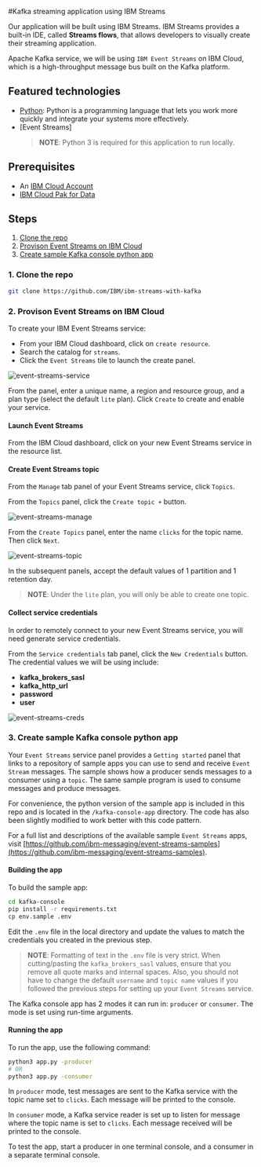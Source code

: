 #Kafka streaming application using IBM Streams

Our application will be built using IBM Streams. IBM Streams provides a built-in IDE, called **Streams flows**, that allows developers to visually create their streaming application. 

Apache Kafka service, we will be using `IBM Event Streams` on IBM Cloud, which is a high-throughput message bus built on the Kafka platform. 


## Featured technologies

* [Python](https://www.python.org/): Python is a programming language that lets you work more quickly and integrate your systems more effectively.
* [Event Streams]
  > **NOTE**: Python 3 is required for this application to run locally.

## Prerequisites

* An [IBM Cloud Account](https://cloud.ibm.com)
* [IBM Cloud Pak for Data](https://www.ibm.com/in-en/products/cloud-pak-for-data)

## Steps

1. [Clone the repo](#1-clone-the-repo)
1. [Provison Event Streams on IBM Cloud](#2-provison-event-streams-on-ibm-cloud)
1. [Create sample Kafka console python app](#3-create-sample-kafka-console-python-app)

### 1. Clone the repo

```bash
git clone https://github.com/IBM/ibm-streams-with-kafka
```

### 2. Provison Event Streams on IBM Cloud

To create your IBM Event Streams service:

* From your IBM Cloud dashboard, click on `create resource`.
* Search the catalog for `streams`.
* Click the `Event Streams` tile to launch the create panel.

![event-streams-service](doc/source/images/event-streams-service.png)

From the panel, enter a unique name, a region and resource group, and a plan type (select the default `lite` plan). Click `Create` to create and enable your service.

#### Launch Event Streams

From the IBM Cloud dashboard, click on your new Event Streams service in the resource list.

#### Create Event Streams topic

From the `Manage` tab panel of your Event Streams service, click `Topics`.

From the `Topics` panel, click the `Create topic +` button.

![event-streams-manage](doc/source/images/event-streams-manage.png)

From the `Create Topics` panel, enter the name `clicks` for the topic name. Then click `Next`.

![event-streams-topic](doc/source/images/event-streams-topic.png)

In the subsequent panels, accept the default values of 1 partition and 1 retention day.

>**NOTE**: Under the `lite` plan, you will only be able to create one topic.

#### Collect service credentials

In order to remotely connect to your new Event Streams service, you will need generate service credentials.

From the `Service credentials` tab panel, click the `New Credentials` button. The credential values we will be using include:

* **kafka_brokers_sasl**
* **kafka_http_url**
* **password**
* **user**

![event-streams-creds](doc/source/images/event-streams-creds.png)

### 3. Create sample Kafka console python app

Your `Event Streams` service panel provides a `Getting started` panel that links to a repository of sample apps you can use to send and receive `Event Stream` messages. The sample shows how a producer sends messages to a consumer using a `topic`. The same sample program is used to consume messages and produce messages.

For convenience, the python version of the sample app is included in this repo and is located in the `/kafka-console-app` directory. The code has also been slightly modified to work better with this code pattern.

For a full list and descriptions of the available sample `Event Streams` apps, visit [https://github.com/ibm-messaging/event-streams-samples](https://github.com/ibm-messaging/event-streams-samples).

#### Building the app

To build the sample app:

```bash
cd kafka-console
pip install -r requirements.txt
cp env.sample .env
```

Edit the `.env` file in the local directory and update the values to match the credentials you created in the previous step.

>**NOTE**: Formatting of text in the `.env` file is very strict. When cutting/pasting the `kafka_brokers_sasl` values, ensure that you remove all quote marks and internal spaces. Also, you should not have to change the default `username` and `topic name` values if you followed the previous steps for setting up your `Event Streams` service.

The Kafka console app has 2 modes it can run in: `producer` or `consumer`. The mode is set using run-time arguments.

#### Running the app

To run the app, use the following command:

```bash
python3 app.py -producer
# OR
python3 app.py -consumer
```

In `producer` mode, test messages are sent to the Kafka service with the topic name set to `clicks`. Each message will be printed to the console.

In `consumer` mode, a Kafka service reader is set up to listen for message where the topic name is set to `clicks`. Each message received will be printed to the console.

To test the app, start a producer in one terminal console, and a consumer in a separate terminal console.



